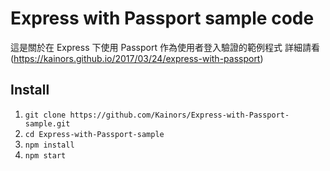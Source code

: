 # Express with Passport sample code

這是關於在 Express 下使用 Passport 作為使用者登入驗證的範例程式
詳細請看(https://kainors.github.io/2017/03/24/express-with-passport)

## Install

1. `git clone https://github.com/Kainors/Express-with-Passport-sample.git`
2. `cd Express-with-Passport-sample`
3. `npm install`
4. `npm start`
